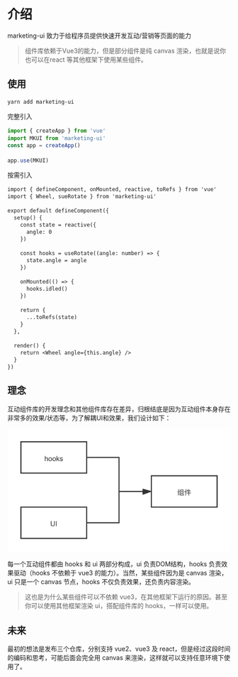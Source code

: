 # 介绍

marketing-ui 致力于给程序员提供快速开发互动/营销等页面的能力

> 组件库依赖于Vue3的能力，但是部分组件是纯 canvas 渲染，也就是说你也可以在react 等其他框架下使用某些组件。

## 使用

```bash
yarn add marketing-ui
```

完整引入

```ts
import { createApp } from 'vue'
import MKUI from 'marketing-ui'
const app = createApp()

app.use(MKUI)
```

按需引入

```tsx
import { defineComponent, onMounted, reactive, toRefs } from 'vue'
import { Wheel, sueRotate } from 'marketing-ui'

export default defineComponent({
  setup() {
    const state = reactive({
      angle: 0
    })

    const hooks = useRotate((angle: number) => {
      state.angle = angle
    })

    onMounted(() => {
      hooks.idled()
    })

    return {
      ...toRefs(state)
    }
  },

  render() {
    return <Wheel angle={this.angle} />
  }
})
```

## 理念

互动组件库的开发理念和其他组件库存在差异，归根结底是因为互动组件本身存在非常多的效果/状态等，为了解耦UI和效果，我们设计如下：

![111](preview/images/hooks-ui.jpg)

每一个互动组件都由 hooks 和 ui 两部分构成，ui 负责DOM结构，hooks 负责效果驱动（hooks 不依赖于 vue3 的能力）。当然，某些组件因为是 canvas 渲染，ui 只是一个 canvas 节点，hooks 不仅负责效果，还负责内容渲染。

> 这也是为什么某些组件可以不依赖 vue3，在其他框架下运行的原因。甚至你可以使用其他框架渲染 ui，搭配组件库的 hooks，一样可以使用。

## 未来

最初的想法是发布三个仓库，分别支持 vue2、vue3 及 react，但是经过这段时间的编码和思考，可能后面会完全用 canvas 来渲染，这样就可以支持任意环境下使用了。
